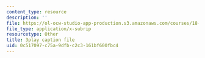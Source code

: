 ```yaml
---
content_type: resource
description: ''
file: https://ol-ocw-studio-app-production.s3.amazonaws.com/courses/18-01sc-single-variable-calculus-fall-2010/0c517097c75a9dfbc2c3161bf600fbc4_Pd2xP5zDsRw.srt
file_type: application/x-subrip
resourcetype: Other
title: 3play caption file
uid: 0c517097-c75a-9dfb-c2c3-161bf600fbc4
---
```


